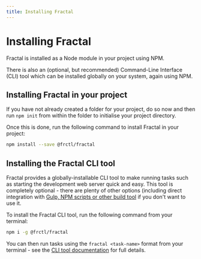 ```yaml
---
title: Installing Fractal
---
```


# Installing Fractal

Fractal is installed as a Node module in your project using NPM.

There is also an (optional, but recommended) Command-Line Interface (CLI) tool which can be installed globally on your system, again using NPM.

## Installing Fractal in your project

If you have not already created a folder for your project, do so now and then run `npm init` from within the folder to initialise your project directory.

Once this is done, run the following command to install Fractal in your project:

```bash
npm install --save @frctl/fractal
```

## Installing the Fractal CLI tool

Fractal provides a globally-installable CLI tool to make running tasks such as starting the development web server quick and easy. This tool is completely optional - there are plenty of other options (including direct integration with [Gulp, NPM scripts or other build tool](./integration/build-tools.md) if you don't want to use it.

To install the Fractal CLI tool, run the following command from your terminal:

```bash
npm i -g @frctl/fractal
```

You can then run tasks using the `fractal <task-name>` format from your terminal - see the [CLI tool documentation](./cli/) for full details.
